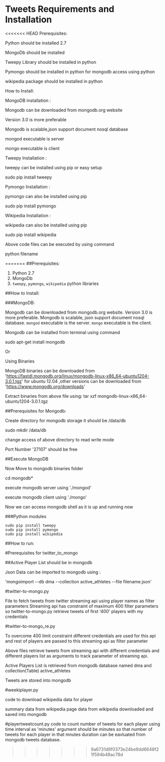 # Tweets Requirements and Installation

<<<<<<< HEAD
Prerequisites:

Python should be installed 2.7

MongoDb should be installed 

Tweepy Library should be installed in python

Pymongo should be installed in python for mongodb access using python

wikipedia package should be installed in python

How to Install:

MongoDB installation :

Mongodb can be downloaded from mongodb.org website

Version 3.0 is more preferable 

Mongodb is scalable,json support document nosql database

mongod executable is server 

mongo executable is client 

Tweepy Installation :

tweepy can be installed using pip or easy setup

sudo pip install tweepy

Pymongo Installation :

pymongo can also be installed using pip

sudo pip install pymongo

Wikipedia Installation :

wikipedia can also be installed using pip

sudo pip install wikipedia

Above code files can be executed by using command 

python filename



=======
##Prerequisites:

1. Python 2.7
1. MongoDb
1. `tweepy`, `pymongo`, `wikipedia` python libraries

##How to Install:

###MongoDB:

Mongodb can be downloaded from mongodb.org website.  Version 3.0 is more preferable.  Mongodb is scalable, json support document nosql database.  `mongod` executable is the server.  `mongo` executable is the client. 

Mongodb can be installed from terminal using command

sudo apt-get install mongodb

Or 

Using Binaries  

MongoDB binaries can be downloaded from 'https://fastdl.mongodb.org/linux/mongodb-linux-x86_64-ubuntu1204-3.0.1.tgz' for ubuntu 12.04 ,other versions can be downloaded from 'https://www.mongodb.org/downloads'

Extract binaries from above file using:
tar xzf  mongodb-linux-x86_64-ubuntu1204-3.0.1.tgz

##Prerequisites for Mongodb:

Create directory for mongodb storage it should be /data/db

sudo mkdir /data/db

change access of above directory to read write mode

Port Number '27107' should be free

##Execute MongoDB

Now Move to mongodb binaries folder 

cd mongodb*

execute mongodb server using
'./mongod'

execute mongodb client using
'./mongo'

Now we can access mongodb shell as it is up and running now


###Python modules

    sudo pip install tweepy
    sudo pip install pymongo
    sudo pip install wikipedia

##How to run:

#Prerequisites for twitter_to_mongo

##Active Player List should be in mongodb

Json Data can be imported to mongodb using :

'mongoimport --db dma --collection active_athletes --file filename.json'


#twitter-to-mongo.py 

File to fetch tweets from twitter streaming api using player names as filter parameters 
Streaming api has constraint of maximum 400 filter parameters so twitter-to-mongo.py retrieve tweets of first '400' players with my credentials

#twitter-to-mongo_re.py 

To overcome 400 limit constraint different credentials are used for this api and rest of players are passed to this streaming api as filter parameter 

Above files retrieve tweets from streaming api with different credentials and different players list as arguments to track parameter of streaming api.

Active Players List is retrieved from mongodb database named dma and collection(Table) active_athletes 

Tweets are stored into mongodb

#weekiplayer.py

code to download wikipedia data for player

summary data from wikipedia
page data from wikipedia downloaded and saved into mongodb

#playertweetcount.py
code to count number of tweets for each player using time interval as 'minutes' 
argument should be minutes so that number of tweets for each player in that mnutes duration can be eavluated from mongodb tweets database.

 
>>>>>>> 9a6731d6f0373e24be9dd6648f21f594b48ac78d

